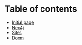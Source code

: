 # Table of contents

* [Initial page](README.md)
* [Neo4j](neo4j.md)
* [Sites](sites.md)
* [Doom](doom.md)

